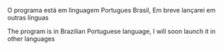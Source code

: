 O programa está em linguagem Portugues Brasil, Em breve lançarei em outras línguas

The program is in Brazilian Portuguese language, I will soon launch it in other languages
